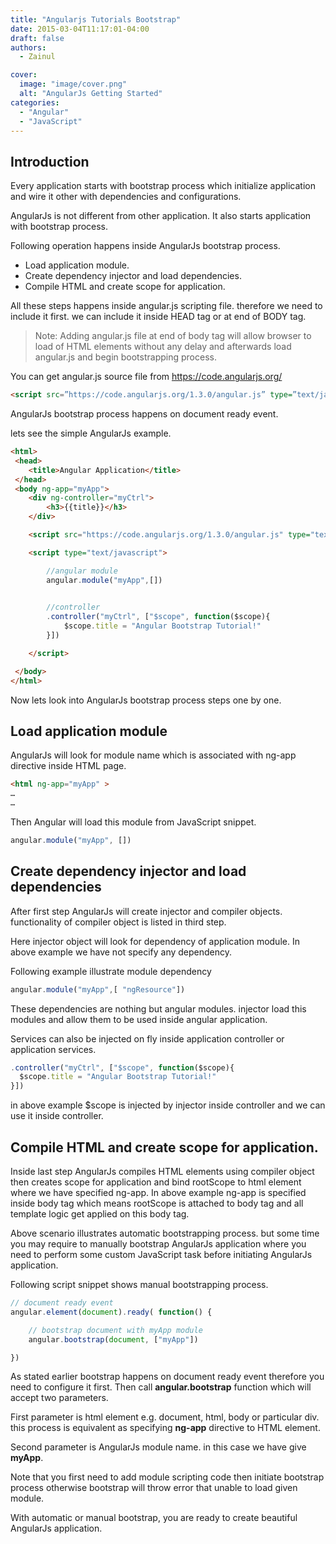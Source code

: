 ```yaml
---
title: "Angularjs Tutorials Bootstrap"
date: 2015-03-04T11:17:01-04:00
draft: false
authors:
  - Zainul

cover:
  image: "image/cover.png"
  alt: "AngularJs Getting Started"
categories: 
  - "Angular"
  - "JavaScript"
---
```




## Introduction

Every application starts with bootstrap process which initialize application and wire it other with dependencies and configurations.

AngularJs is not different from other application. It also starts application with bootstrap process.

Following operation happens inside AngularJs bootstrap process.

- Load application module.
- Create dependency injector and load dependencies.
- Compile HTML and create scope for application.

All these steps happens inside angular.js scripting file. therefore we need to include it first.
we can include it inside HEAD tag or at end of BODY tag.

> Note: Adding angular.js file at end of body tag will allow browser to load of HTML elements without any delay and afterwards load angular.js and begin bootstrapping process.

You can get angular.js source file from https://code.angularjs.org/


```html
<script src=”https://code.angularjs.org/1.3.0/angular.js” type=”text/javascript”>
```

AngularJs bootstrap process happens on document ready event.


lets see the simple AngularJs example.


```html
<html>
 <head>
    <title>Angular Application</title>
 </head>
 <body ng-app="myApp">
    <div ng-controller="myCtrl">
        <h3>{{title}}</h3>
    </div>

    <script src="https://code.angularjs.org/1.3.0/angular.js" type="text/javascript"></script>

    <script type="text/javascript">

        //angular module
        angular.module("myApp",[])
      

        //controller
        .controller("myCtrl", ["$scope", function($scope){
            $scope.title = "Angular Bootstrap Tutorial!"
        }])

    </script>

 </body>
</html>
```

Now lets look into AngularJs bootstrap process steps one by one.

## Load application module

AngularJs will look for module name which is associated with ng-app directive inside HTML page.


```html
<html ng-app="myApp" >
…
…
```

Then Angular will load this module from JavaScript snippet.

```javascript
angular.module("myApp", []) 
```

## Create dependency injector and load dependencies

After first step AngularJs will create injector and compiler objects. functionality of compiler object is listed in third step.

Here injector object will look for dependency of application module. In above example we have not specify any dependency.

Following example illustrate module dependency

```javascript
angular.module("myApp",[ "ngResource"])
```

These dependencies are nothing but angular modules. injector load this modules and allow them to be used inside angular application.

Services can also be injected on fly inside application controller or application services.


```javascript
.controller("myCtrl", ["$scope", function($scope){
  $scope.title = "Angular Bootstrap Tutorial!"
}])
```

in above example $scope is injected by injector inside controller and we can use it inside controller.


## Compile HTML and create scope for application.

Inside last step AngularJs compiles HTML elements using compiler object then creates scope for application and bind rootScope to html element where we have specified ng-app.
In above example ng-app is specified inside body tag which means rootScope is attached to body tag and all template logic get applied on this body tag.


Above scenario illustrates automatic bootstrapping process. but some time you may require to manually bootstrap AngularJs application where you need to perform some custom JavaScript task before initiating AngularJs application.

Following script snippet shows manual bootstrapping process.


```javascript
// document ready event
angular.element(document).ready( function() {

    // bootstrap document with myApp module
    angular.bootstrap(document, ["myApp"])

})
```

As stated earlier bootstrap happens on document ready event therefore you need to configure it first.
Then call **angular.bootstrap** function which will accept two parameters.

First parameter is html element e.g. document, html, body or particular div. this process is equivalent as specifying **ng-app** directive to HTML element.

Second parameter is AngularJs module name. in this case we have give **myApp**.

Note that you first need to add module scripting code then initiate bootstrap process otherwise bootstrap will throw error that unable to load given module.

With automatic or manual bootstrap, you are ready to create beautiful AngularJs application.

